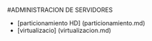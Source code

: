 #ADMINISTRACION DE SERVIDORES
* [particionamiento HD] (particionamiento.md)
* [virtualizacio] (virtualizacion.md)

